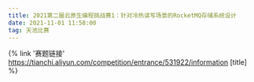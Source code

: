 ```yaml
---
title: 2021第二届云原生编程挑战赛1：针对冷热读写场景的RocketMQ存储系统设计
date: 2021-11-01 11:58:00
tag: 天池比赛
---
```


{% link '赛题链接' https://tianchi.aliyun.com/competition/entrance/531922/information [title] %}

